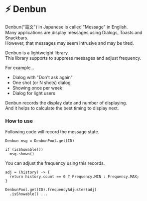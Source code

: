 

# ⚡ Denbun


Denbun("電文") in Japanese is called "Message" in English.  
Many applications are display messages using Dialogs, Toasts and Snackbars.  
However, that messages may seem intrusive and may be tired.  

Denbun is a lightweight library.  
This library supports to suppress messages and adjust frequency.  

For example...

 - Dialog with "Don't ask again"
 - One shot (or N shots) dialog
 - Showing once per week
 - Dialog for light users

Denbun records the display date and number of displaying.  
And it helps to calculate the best timing to display next.  

### How to use

Following code will record the message state.  

```
Denbun msg = DenbunPool.get(ID)

if (isShowable())
  msg.shown()
```

You can adjust the frequency using this records.

```
adj = (history) -> {
  return history.count == 0 ? Frequency.MIN : Frequency.MAX;
}

DenbunPool.get(ID).frequencyAdjuster(adj)
  .isShowable() ...
```

